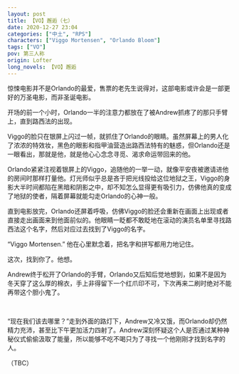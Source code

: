 ```yaml
---
layout: post
title: 【VO】邂逅（七）
date: 2020-12-27 23:04
categories: ["中土", "RPS"]
characters: ["Viggo Mortensen", "Orlando Bloom"]
tags: ["VO"]
pov: 第三人称
origin: Lofter
long_novels: 【VO】邂逅
---
```


惊悚电影并不是Orlando的最爱，售票的老先生说得对，这部电影或许会是一部更好的万圣电影，而非圣诞电影。

开场的前一个小时，Orlando一半的注意力都放在了被Andrew抓疼了的那只手臂上，直到路西法的出现。

Viggo的脸只在银屏上闪过一帧，就抓住了Orlando的眼睛。虽然屏幕上的男人化了浓浓的特效妆，黑色的眼影和指甲油营造出路西法特有的魅惑，但Orlando还是一眼看出，那就是他，就是他心心念念寻觅、渴求命运带回来的他。

Orlando紧紧注视着银屏上的Viggo，追随他的一举一动，就像平安夜被邀请进他的房间时那样打量他。灯光师似乎总是吝于把光线投给这位地狱之王，Viggo的身影大半时间都陷在黑暗和阴影之中，却不知怎么显得更有吸引力，仿佛他真的变成了地狱的使者，隔着屏幕就能勾走Orlando的心神一般。

直到电影放完，Orlando还屏着呼吸，仿佛Viggo的脸还会重新在画面上出现或者直接走出画面来到他面前似的。他眼睛一眨都不敢眨地在滚动的演员名单里寻找路西法这个名字，然后对应过去找到了Viggo的名字。

“Viggo Mortensen.” 他在心里默念着，把名字和拼写都用力地记住。

这次，找到你了。他想。

Andrew终于松开了Orlando的手臂，Orlando又后知后觉地想到，如果不是因为冬天穿了这么厚的棉衣，手上非得留下一个红爪印不可，下次再来二刷时绝对不能再带这个胆小鬼了。

<br>

“现在我们该去哪里？”走到外面的路灯下，Andrew又冷又饿，而Orlando却仍然精力充沛，甚至比下午更加活力四射了。Andrew深刻怀疑这个人是否通过某种神秘仪式偷偷汲取了能量，所以能够不吃不喝只为了寻找一个他刚刚才找到名字的人。

（TBC）